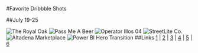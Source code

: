 #Favorite Dribbble Shots

##July 19-25

![The Royal Oak](https://d13yacurqjgara.cloudfront.net/users/736725/screenshots/2155253/royal-oak.jpg)
![Pass Me A Beer](https://d13yacurqjgara.cloudfront.net/users/460187/screenshots/2158106/kiawah.png)
![Operator Illos 04](https://d13yacurqjgara.cloudfront.net/users/3460/screenshots/2158459/operator-illos-04.png)
![StreetLite Co.](https://d13yacurqjgara.cloudfront.net/users/44338/screenshots/2159664/streetlite_drib.png)
![Altadena Marketplace](https://d13yacurqjgara.cloudfront.net/users/44338/screenshots/2159644/altadena_drib1.png)
![Power BI Hero Transition](https://d13yacurqjgara.cloudfront.net/users/98540/screenshots/2159922/powerbi.gif)
##Links
[1](https://dribbble.com/shots/2155253-The-Royal-Oak) | [2](https://dribbble.com/shots/2158106-Pass-Me-A-Beer) | [3](https://dribbble.com/shots/2158459-Operator-Illos-04) | [4](https://dribbble.com/shots/2159664-StreetLite-Co) | [5](https://dribbble.com/shots/2159644-Altadena-Marketplace) | [6](https://dribbble.com/shots/2159922-Power-BI-Hero-Transition)
